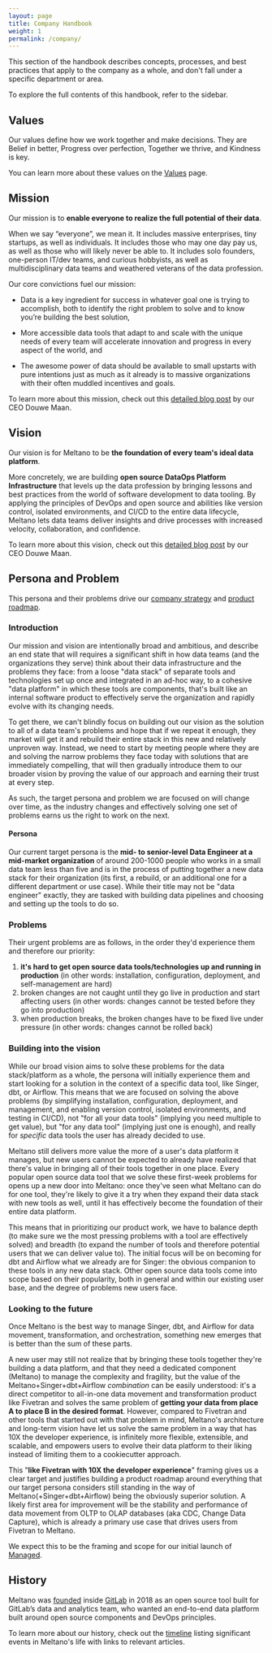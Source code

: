 ```yaml
---
layout: page
title: Company Handbook
weight: 1
permalink: /company/
---
```


This section of the handbook describes concepts, processes, and best practices that apply to the company as a whole, and don't fall under a specific department or area.

To explore the full contents of this handbook, refer to the sidebar.

## Values

Our values define how we work together and make decisions.
They are Belief in better, Progress over perfection, Together we thrive, and Kindness is key.

You can learn more about these values on the [Values](values) page.

## Mission

Our mission is to **enable everyone to realize the full potential of their data**.

When we say “everyone”, we mean it. It includes massive enterprises, tiny startups, as well as individuals. It includes those who may one day pay us, as well as those who will likely never be able to. It includes solo founders, one-person IT/dev teams, and curious hobbyists, as well as multidisciplinary data teams and weathered veterans of the data profession.

Our core convictions fuel our mission:

- Data is a key ingredient for success in whatever goal one is trying to accomplish, both to identify the right problem to solve and to know you’re building the best solution,

- More accessible data tools that adapt to and scale with the unique needs of every team will accelerate innovation and progress in every aspect of the world, and

- The awesome power of data should be available to small upstarts with pure intentions just as much as it already is to massive organizations with their often muddled incentives and goals.

To learn more about this mission, check out this [detailed blog post](https://meltano.com/blog/meltano-the-strategic-foundation-of-the-ideal-data-stack/#mission) by our CEO Douwe Maan.

## Vision

Our vision is for Meltano to be **the foundation of every team's ideal data platform**.

More concretely, we are building **open source DataOps Platform Infrastructure** that levels up the data profession by bringing lessons and best practices from the world of software development to data tooling.
By applying the principles of DevOps and open source and abilities like version control, isolated environments, and CI/CD to the entire data lifecycle, Meltano lets data teams deliver insights and drive processes with increased velocity, collaboration, and confidence.

To learn more about this vision, check out this [detailed blog post](https://meltano.com/blog/meltano-the-strategic-foundation-of-the-ideal-data-stack/#vision) by our CEO Douwe Maan.

## Persona and Problem

This persona and their problems drive our [company strategy](/strategy) and [product roadmap](/product/roadmap).

### Introduction

Our mission and vision are intentionally broad and ambitious, and describe an end state that will requires a significant shift in how data teams (and the organizations they serve) think about their data infrastructure and the problems they face: from a loose "data stack" of separate tools and technologies set up once and integrated in an ad-hoc way, to a cohesive "data platform" in which these tools are components, that's built like an internal software product to effectively serve the organization and rapidly evolve with its changing needs.

To get there, we can't blindly focus on building out our vision as the solution to all of a data team's problems and hope that if we repeat it enough, they market will get it and rebuild their entire stack in this new and relatively unproven way.
Instead, we need to start by meeting people where they are and solving the narrow problems they face today with solutions that are immediately compelling, that will then gradually introduce them to our broader vision by proving the value of our approach and earning their trust at every step.

As such, the target persona and problem we are focused on will change over time, as the industry changes and effectively solving one set of problems earns us the right to work on the next.

#### Persona

Our current target persona is the **mid- to senior-level Data Engineer at a mid-market organization** of around 200-1000 people who works in a small data team less than five and is in the process of putting together a new data stack for their organization (its first, a rebuild, or an additional one for a different department or use case).
While their title may not be "data engineer" exactly, they are tasked with building data pipelines and choosing and setting up the tools to do so.

### Problems

Their urgent problems are as follows, in the order they'd experience them and therefore our priority:
1. **it's hard to get open source data tools/technologies up and running in production** (in other words: installation, configuration, deployment, and self-management are hard)
2. broken changes are not caught until they go live in production and start affecting users (in other words: changes cannot be tested before they go into production)
3. when production breaks, the broken changes have to be fixed live under pressure (in other words: changes cannot be rolled back)

### Building into the vision

While our broad vision aims to solve these problems for the data stack/platform as a whole, the persona will initially experience them and start looking for a solution in the context of a specific data tool, like Singer, dbt, or Airflow.
This means that we are focused on solving the above problems (by simplifying installation, configuration, deployment, and management, and enabling version control, isolated environments, and testing in CI/CD), not "for all your data tools" (implying you need multiple to get value), but "for any data tool" (implying just one is enough), and really for _specific_ data tools the user has already decided to use.

Meltano still delivers more value the more of a user's data platform it manages, but new users cannot be expected to already have realized that there's value in bringing all of their tools together in one place.
Every popular open source data tool that we solve these first-week problems for opens up a new door into Meltano: once they've seen what Meltano can do for one tool, they're likely to give it a try when they expand their data stack with new tools as well, until it has effectively become the foundation of their entire data platform.

This means that in prioritizing our product work, we have to balance depth (to make sure we the most pressing problems with a tool are effectively solved) and breadth (to expand the number of tools and therefore potential users that we can deliver value to).
The initial focus will be on becoming for dbt and Airflow what we already are for Singer: the obvious companion to these tools in any new data stack.
Other open source data tools come into scope based on their popularity, both in general and within our existing user base, and the degree of problems new users face.

### Looking to the future

Once Meltano is the best way to manage Singer, dbt, and Airflow for data movement, transformation, and orchestration, something new emerges that is better than the sum of these parts.

A new user may still not realize that by bringing these tools together they're building a data platform, and that they need a dedicated component (Meltano) to manage the complexity and fragility, but the value of the Meltano+Singer+dbt+Airflow _combination_ can be easily understood: it's a direct competitor to all-in-one data movement and transformation product like Fivetran and solves the same problem of **getting your data from place A to place B in the desired format**.
However, compared to Fivetran and other tools that started out with that problem in mind, Meltano's architecture and long-term vision have let us solve the same problem in a way that has 10X the developer experience, is infinitely more flexible, extensible, and scalable, and empowers users to evolve their data platform to their liking instead of limiting them to a cookiecutter approach.

This "**like Fivetran with 10X the developer experience**" framing gives us a clear target and justifies building a product roadmap around everything that our target persona considers still standing in the way of Meltano(+Singer+dbt+Airflow) being the obviously superior solution.
A likely first area for improvement will be the stability and performance of data movement from OLTP to OLAP databases (aka CDC, Change Data Capture), which is already a primary use case that drives users from Fivetran to Meltano.

We expect this to be the framing and scope for our initial launch of [Managed](https://meltano.com/managed).

## History

Meltano was [founded](https://about.gitlab.com/blog/2018/08/01/hey-data-teams-we-are-working-on-a-tool-just-for-you/) inside [GitLab](https://about.gitlab.com/) in 2018 as an open source tool built for GitLab’s data and analytics team, who wanted an end-to-end data platform built around open source components and DevOps principles.

To learn more about our history, check out the [timeline](/timeline) listing significant events in Meltano's life with links to relevant articles.
